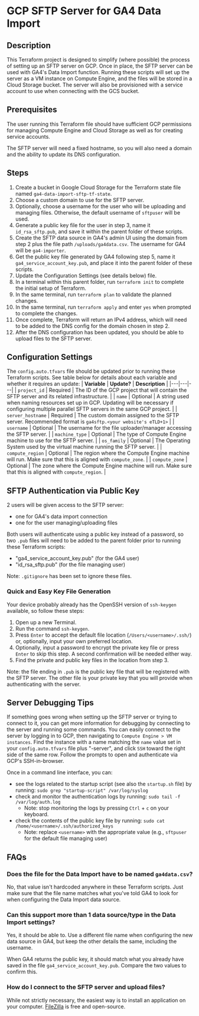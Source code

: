 # GCP SFTP Server for GA4 Data Import
## Description
This Terraform project is designed to simplify (where possible) the process of setting up an SFTP server on GCP. Once in place, the SFTP server can be used with GA4's Data Import function. Running these scripts will set up the server as a VM instance on Compute Engine, and the files will be stored in a Cloud Storage bucket. The server will also be provisioned with a service account to use when connecting with the GCS bucket.

## Prerequisites
The user running this Terraform file should have sufficient GCP permissions for managing Compute Engine and Cloud Storage as well as for creating service accounts.

The SFTP server will need a fixed hostname, so you will also need a domain and the ability to update its DNS configuration.

## Steps
1. Create a bucket in Google Cloud Storage for the Terraform state file named `ga4-data-import-sftp-tf-state`.
2. Choose a custom domain to use for the SFTP server.
3. Optionally, choose a username for the user who will be uploading and managing files. Otherwise, the default username of `sftpuser` will be used.
4. Generate a public key file for the user in step 3, name it `id_rsa_sftp.pub`, and save it within the parent folder of these scripts.
5. Create the SFTP data source in GA4's admin UI using the domain from step 2 plus the file path `/uploads/ga4data.csv`. The username for GA4 will be `ga4-importer`.
6. Get the public key file generated by GA4 following step 5, name it `ga4_service_account_key.pub`, and place it into the parent folder of these scripts.
7. Update the Configuration Settings (see details below) file.
8. In a terminal within this parent folder, run `terraform init` to complete the initial setup of Terraform.
9. In the same terminal, run `terraform plan` to validate the planned changes.
10. In the same terminal, run `terraform apply` and enter `yes` when prompted to complete the changes.
11. Once complete, Terraform will return an IPv4 address, which will need to be added to the DNS config for the domain chosen in step 2.
12. After the DNS configuration has been updated, you should be able to upload files to the SFTP server.

## Configuration Settings
The `config.auto.tfvars` file should be updated prior to running these Terraform scripts. See table below for details about each variable and whether it requires an update:
| **Variable** | **Update?** | **Description** |
|---|---|---|
| `project_id` | Required | The ID of the GCP project that will contain the SFTP server and its related infrastructure. |
| `name` | Optional | A string used when naming resources set up in GCP. Updating will be necessary if configuring multiple parallel SFTP servers in the same GCP project. |
| `server_hostname` | Required | The custom domain assigned to the SFTP server. Recommended format is `ga4sftp.<your website's eTLD+1>` |
| `username` | Optional | The username for the file uploader/manager accessing the SFTP server. |
| `machine_type` | Optional | The type of Compute Engine machine to use for the SFTP server. |
| `os_family` | Optional | The Operating System used by the virtual machine running the SFTP server. |
| `compute_region` | Optional | The region where the Compute Engine machine will run. Make sure that this is aligned with `compute_zone`. |
| `compute_zone` | Optional | The zone where the Compute Engine machine will run. Make sure that this is aligned with `compute_region`. |

## SFTP Authentication via Public Key
2 users will be given access to the SFTP server:
- one for GA4's data import connection
- one for the user managing/uploading files

Both users will authenticate using a public key instead of a password, so two `.pub` files will need to be added to the parent folder prior to running these Terraform scripts:
- "ga4_service_account_key.pub" (for the GA4 user)
- "id_rsa_sftp.pub" (for the file managing user)

Note: `.gitignore` has been set to ignore these files.

### Quick and Easy Key File Generation
Your device probably already has the OpenSSH version of `ssh-keygen` available, so follow these steps:
1. Open up a new Terminal.
2. Run the command `ssh-keygen`.
3. Press `Enter` to accept the default file location (`/Users/<username>/.ssh/`) or, optionally, input your own preferred location.
4. Optionally, input a password to encrypt the private key file or press `Enter` to skip this step. A second confirmation will be needed either way.
5. Find the private and public key files in the location from step 3.

Note: the file ending in `.pub` is the public key file that will be registered with the SFTP server. The other file is your private key that you will provide when authenticating with the server.

## Server Debugging Tips
If something goes wrong when setting up the SFTP server or trying to connect to it, you can get more information for debugging by connecting to the server and running some commands. You can easily connect to the server by logging in to GCP, then navigating to `Compute Engine > VM instances`. Find the instance with a name matching the `name` value set in your `config.auto.tfvars` file plus "-server", and click `SSH` toward the right side of the same row. Follow the prompts to open and authenticate via GCP's SSH-in-browser.

Once in a command line interface, you can:
* see the logs related to the startup script (see also the `startup.sh` file) by running: `sudo grep "startup-script" /var/log/syslog`
* check and monitor the authentication logs by running: `sudo tail -f /var/log/auth.log`
    * Note: stop monitoring the logs by pressing `Ctrl` + `c` on your keyboard.
* check the contents of the public key file by running: `sudo cat /home/<username>/.ssh/authorized_keys`
    * Note: replace `<username>` with the appropriate value (e.g., `sftpuser` for the default file managing user)

## FAQs
### Does the file for the Data Import have to be named `ga4data.csv`?
No, that value isn't hardcoded anywhere in these Terraform scripts. Just make sure that the file name matches what you've told GA4 to look for when configuring the Data Import data source.

### Can this support more than 1 data source/type in the Data Import settings?
Yes, it should be able to. Use a different file name when configuring the new data source in GA4, but keep the other details the same, including the username.

When GA4 returns the public key, it should match what you already have saved in the file `ga4_service_account_key.pub`. Compare the two values to confirm this.

### How do I connect to the SFTP server and upload files?
While not strictly necessary, the easiest way is to install an application on your computer. [FileZilla](https://filezilla-project.org/) is free and open-source.